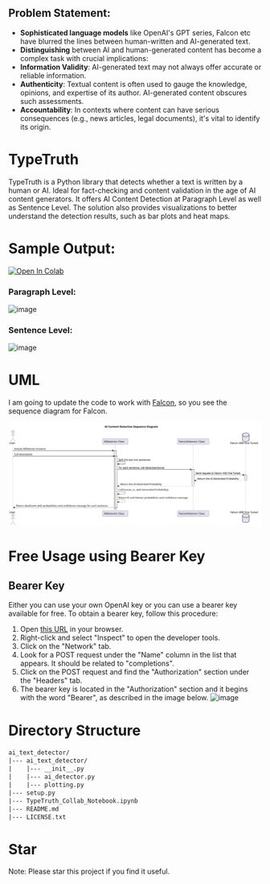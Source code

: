 ## Problem Statement:
- **Sophisticated language models** like OpenAI's GPT series, Falcon etc have blurred the lines between human-written and AI-generated text.
- **Distinguishing** between AI and human-generated content has become a complex task with crucial implications:
- **Information Validity**: AI-generated text may not always offer accurate or reliable information.
- **Authenticity**: Textual content is often used to gauge the knowledge, opinions, and expertise of its author. AI-generated content obscures such assessments.
- **Accountability**: In contexts where content can have serious consequences (e.g., news articles, legal documents), it's vital to identify its origin.

# TypeTruth
TypeTruth is a Python library that detects whether a text is written by a human or AI. Ideal for fact-checking and content validation in the age of AI content generators. It offers AI Content Detection at Paragraph Level as well as Sentence Level. The solution also provides visualizations to better understand the detection results, such as bar plots and heat maps.

# Sample Output:
[![Open In Colab](https://colab.research.google.com/assets/colab-badge.svg)](https://colab.research.google.com/github/bhaskatripathi/TypeTruth/blob/main/TypeTruth_Collab_Notebook.ipynb)

### Paragraph Level:
![image](https://github.com/bhaskatripathi/TypeTruth/assets/35177508/981cc67d-6973-46ad-acdf-acc6d33fc4fc)
### Sentence Level:
![image](https://github.com/bhaskatripathi/TypeTruth/assets/35177508/3b95ab61-dfdd-4b73-89b0-fa6290c55b25)

# UML
I am going to update the code to work with [Falcon](https://huggingface.co/spaces/HuggingFaceH4/falcon-chat), so you see the sequence diagram for Falcon.

![UML Diagram](https://raw.githubusercontent.com/bhaskatripathi/TypeTruth/main/diagram.svg)

# Free Usage using Bearer Key
## Bearer Key

Either you can use your own OpenAI key or you can use a bearer key available for free. To obtain a bearer key, follow this procedure:

1. Open [this URL](https://huggingface.co/spaces/HuggingFaceH4/falcon-chat) in your browser.
2. Right-click and select "Inspect" to open the developer tools.
3. Click on the "Network" tab.
4. Look for a POST request under the "Name" column in the list that appears. It should be related to "completions".
5. Click on the POST request and find the "Authorization" section under the "Headers" tab.
6. The bearer key is located in the "Authorization" section and it begins with the word "Bearer", as described in the image below.
![image](https://github.com/bhaskatripathi/TypeTruth/assets/35177508/9aa86989-0ea3-4d9b-a5be-43c5f0c5eea0)

# Directory Structure
```
ai_text_detector/
|--- ai_text_detector/
|    |--- __init__.py
|    |--- ai_detector.py
|    |--- plotting.py
|--- setup.py
|--- TypeTruth_Collab_Notebook.ipynb
|--- README.md
|--- LICENSE.txt
```
# Star
Note: Please star this project if you find it useful.


